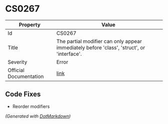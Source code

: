 # CS0267

| Property               | Value                                                                                       |
| ---------------------- | ------------------------------------------------------------------------------------------- |
| Id                     | CS0267                                                                                      |
| Title                  | The partial modifier can only appear immediately before 'class', 'struct', or 'interface'\. |
| Severity               | Error                                                                                       |
| Official Documentation | [link](http://docs.microsoft.com/en-us/dotnet/csharp/misc/cs0267)                           |

## Code Fixes

* Reorder modifiers

*\(Generated with [DotMarkdown](http://github.com/JosefPihrt/DotMarkdown)\)*